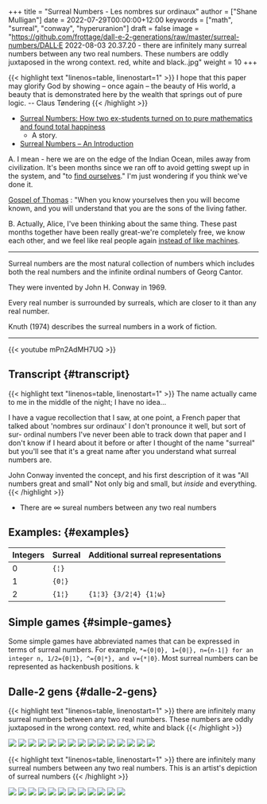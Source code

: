 +++
title = "Surreal Numbers - Les nombres sur ordinaux"
author = ["Shane Mulligan"]
date = 2022-07-29T00:00:00+12:00
keywords = ["math", "surreal", "conway", "hyperuranion"]
draft = false
image = "https://github.com/frottage/dall-e-2-generations/raw/master/surreal-numbers/DALL·E 2022-08-03 20.37.20 - there are infinitely many surreal numbers between any two real numbers. These numbers are oddly juxtaposed in the wrong context. red, white and black..jpg"
weight = 10
+++

{{< highlight text "linenos=table, linenostart=1" >}}
I hope that this paper may glorify
God by showing – once again – the beauty of
His world, a beauty that is demonstrated here
by the wealth that springs out of pure logic. -- Claus Tøndering
{{< /highlight >}}

-   [Surreal Numbers: How two ex-students turned on to pure mathematics and found total happiness](https://people.math.harvard.edu/~knill/teaching/mathe320%5F2015%5Ffall/blog15/surreal1.pdf)
    -   A story.
-   [Surreal Numbers – An Introduction](https://www.tondering.dk/download/sur16.pdf)

A. I mean - here we are on the edge of the
Indian Ocean, miles away from civilization.
It's been months since we ran off to avoid
getting swept up in the system, and "to [find ourselves](https://mullikine.github.io/posts/the-tapestry-of-truth/)." I'm just wondering if you think
we've done it.

[Gospel of Thomas](https://mullikine.github.io/posts/gospel-of-thomas/)
: "When you know yourselves then you will become known, and you will understand that you are the sons of the living father.

B. Actually, Alice, I've been thinking about the same thing. These
past months together have been really great-we're completely
free, we know each other, and we feel like real people again [instead of like machines](https://mullikine.github.io/posts/the-tapestry-of-truth/).

---

Surreal numbers are the most natural
collection of numbers which includes both the
real numbers and the infinite ordinal numbers
of Georg Cantor.

They were invented by John H. Conway in 1969.

Every real number is surrounded by surreals,
which are closer to it than any real number.

Knuth (1974) describes the surreal numbers in
a work of fiction.

---

{{< youtube mPn2AdMH7UQ >}}


## Transcript {#transcript}

{{< highlight text "linenos=table, linenostart=1" >}}
The name actually came to me in the middle of
the night; I have no idea...

I have a vague recollection that I saw, at one
point, a French paper that talked about
'nombres sur ordinaux' I don't pronounce it
well, but sort of sur- ordinal numbers I've
never been able to track down that paper and I
don't know if I heard about it before or after
I thought of the name "surreal" but you'll see
that it's a great name after you understand
what surreal numbers are.

John Conway invented the concept, and his
first description of it was "All numbers great
and small" Not only big and small, but
*inside* and everything.
{{< /highlight >}}

-   There are ∞ sureal numbers between any two real numbers


## Examples: {#examples}

| Integers | Surreal | Additional surreal representations |
|----------|---------|------------------------------------|
| 0        | `{¦}`   |                                    |
| 1        | `{0¦}`  |                                    |
| 2        | `{1¦}`  | `{1¦3} {3/2¦4} {1¦ω}`              |


## Simple games {#simple-games}

Some simple games have abbreviated names that can be expressed in terms of surreal numbers. For example, `*={0|0}, 1={0|}, n={n-1|} for an integer n, 1/2={0|1}, ^={0|*}, and v={*|0}`. Most surreal numbers can be represented as hackenbush positions.
k


## Dalle-2 gens {#dalle-2-gens}

{{< highlight text "linenos=table, linenostart=1" >}}
there are infinitely many surreal numbers
between any two real numbers. These numbers
are oddly juxtaposed in the wrong context.
red, white and black
{{< /highlight >}}

![](https://github.com/frottage/dall-e-2-generations/raw/master/surreal-numbers/DALL%C2%B7E%202022-08-03%2020.37.20%20-%20there%20are%20infinitely%20many%20surreal%20numbers%20between%20any%20two%20real%20numbers.%20These%20numbers%20are%20oddly%20juxtaposed%20in%20the%20wrong%20context.%20red,%20white%20and%20black..jpg)
![](https://github.com/frottage/dall-e-2-generations/raw/master/surreal-numbers/DALL%C2%B7E%202022-08-03%2020.37.24%20-%20there%20are%20infinitely%20many%20surreal%20numbers%20between%20any%20two%20real%20numbers.%20These%20numbers%20are%20oddly%20juxtaposed%20in%20the%20wrong%20context.%20red,%20white%20and%20black..jpg)
![](https://github.com/frottage/dall-e-2-generations/raw/master/surreal-numbers/DALL%C2%B7E%202022-08-03%2020.37.27%20-%20there%20are%20infinitely%20many%20surreal%20numbers%20between%20any%20two%20real%20numbers.%20These%20numbers%20are%20oddly%20juxtaposed%20in%20the%20wrong%20context.%20red,%20white%20and%20black..jpg)
![](https://github.com/frottage/dall-e-2-generations/raw/master/surreal-numbers/DALL%C2%B7E%202022-08-03%2020.37.30%20-%20there%20are%20infinitely%20many%20surreal%20numbers%20between%20any%20two%20real%20numbers.%20These%20numbers%20are%20oddly%20juxtaposed%20in%20the%20wrong%20context.%20red,%20white%20and%20black..jpg)
![](https://github.com/frottage/dall-e-2-generations/raw/master/surreal-numbers/DALL%C2%B7E%202022-08-03%2020.37.48%20-%20there%20are%20infinitely%20many%20surreal%20numbers%20between%20any%20two%20real%20numbers.%20These%20numbers%20are%20oddly%20juxtaposed%20in%20the%20wrong%20context.%20red,%20white%20and%20black..jpg)
![](https://github.com/frottage/dall-e-2-generations/raw/master/surreal-numbers/DALL%C2%B7E%202022-08-03%2020.37.52%20-%20there%20are%20infinitely%20many%20surreal%20numbers%20between%20any%20two%20real%20numbers.%20These%20numbers%20are%20oddly%20juxtaposed%20in%20the%20wrong%20context.%20red,%20white%20and%20black..jpg)
![](https://github.com/frottage/dall-e-2-generations/raw/master/surreal-numbers/DALL%C2%B7E%202022-08-03%2020.37.56%20-%20there%20are%20infinitely%20many%20surreal%20numbers%20between%20any%20two%20real%20numbers.%20These%20numbers%20are%20oddly%20juxtaposed%20in%20the%20wrong%20context.%20red,%20white%20and%20black..jpg)
![](https://github.com/frottage/dall-e-2-generations/raw/master/surreal-numbers/DALL%C2%B7E%202022-08-03%2020.38.00%20-%20there%20are%20infinitely%20many%20surreal%20numbers%20between%20any%20two%20real%20numbers.%20These%20numbers%20are%20oddly%20juxtaposed%20in%20the%20wrong%20context.%20red,%20white%20and%20black..jpg)
![](https://github.com/frottage/dall-e-2-generations/raw/master/surreal-numbers/DALL%C2%B7E%202022-08-03%2020.38.21%20-%20there%20are%20infinitely%20many%20surreal%20numbers%20between%20any%20two%20real%20numbers.%20These%20numbers%20are%20oddly%20juxtaposed%20in%20the%20wrong%20context.%20red,%20white%20and%20black..jpg)
![](https://github.com/frottage/dall-e-2-generations/raw/master/surreal-numbers/DALL%C2%B7E%202022-08-03%2020.38.24%20-%20there%20are%20infinitely%20many%20surreal%20numbers%20between%20any%20two%20real%20numbers.%20These%20numbers%20are%20oddly%20juxtaposed%20in%20the%20wrong%20context.%20red,%20white%20and%20black..jpg)
![](https://github.com/frottage/dall-e-2-generations/raw/master/surreal-numbers/DALL%C2%B7E%202022-08-03%2020.38.47%20-%20there%20are%20infinitely%20many%20surreal%20numbers%20between%20any%20two%20real%20numbers.%20These%20numbers%20are%20oddly%20juxtaposed%20in%20the%20wrong%20context.%20red,%20white%20and%20black..jpg)
![](https://github.com/frottage/dall-e-2-generations/raw/master/surreal-numbers/DALL%C2%B7E%202022-08-03%2020.38.53%20-%20there%20are%20infinitely%20many%20surreal%20numbers%20between%20any%20two%20real%20numbers.%20These%20numbers%20are%20oddly%20juxtaposed%20in%20the%20wrong%20context.%20red,%20white%20and%20black..jpg)
![](https://github.com/frottage/dall-e-2-generations/raw/master/surreal-numbers/DALL%C2%B7E%202022-08-03%2020.39.16%20-%20there%20are%20infinitely%20many%20surreal%20numbers%20between%20any%20two%20real%20numbers.%20These%20numbers%20are%20oddly%20juxtaposed%20in%20the%20wrong%20context.%20red,%20white%20and%20black..jpg)
![](https://github.com/frottage/dall-e-2-generations/raw/master/surreal-numbers/DALL%C2%B7E%202022-08-03%2020.39.21%20-%20there%20are%20infinitely%20many%20surreal%20numbers%20between%20any%20two%20real%20numbers.%20These%20numbers%20are%20oddly%20juxtaposed%20in%20the%20wrong%20context.%20red,%20white%20and%20black..jpg)
![](https://github.com/frottage/dall-e-2-generations/raw/master/surreal-numbers/DALL%C2%B7E%202022-08-03%2020.39.39%20-%20there%20are%20infinitely%20many%20surreal%20numbers%20between%20any%20two%20real%20numbers.%20These%20numbers%20are%20oddly%20juxtaposed%20in%20the%20wrong%20context.%20red,%20white%20and%20black..jpg)

{{< highlight text "linenos=table, linenostart=1" >}}
there are infinitely many surreal numbers between any two real numbers. This is
an artist's depiction of surreal numbers
{{< /highlight >}}

![](https://github.com/frottage/dall-e-2-generations/raw/master/surreal-numbers/DALL%C2%B7E%202022-08-03%2020.32.15%20-%20there%20are%20infinitely%20many%20surreal%20numbers%20between%20any%20two%20real%20numbers.%20This%20is%20an%20artist's%20depiction%20of%20surreal%20numbers.jpg)
![](https://github.com/frottage/dall-e-2-generations/raw/master/surreal-numbers/DALL%C2%B7E%202022-08-03%2020.32.21%20-%20there%20are%20infinitely%20many%20surreal%20numbers%20between%20any%20two%20real%20numbers.%20This%20is%20an%20artist's%20depiction%20of%20surreal%20numbers.jpg)
![](https://github.com/frottage/dall-e-2-generations/raw/master/surreal-numbers/DALL%C2%B7E%202022-08-03%2020.32.41%20-%20there%20are%20infinitely%20many%20surreal%20numbers%20between%20any%20two%20real%20numbers.%20This%20is%20an%20artist's%20depiction%20of%20surreal%20numbers.jpg)
![](https://github.com/frottage/dall-e-2-generations/raw/master/surreal-numbers/DALL%C2%B7E%202022-08-03%2020.32.47%20-%20there%20are%20infinitely%20many%20surreal%20numbers%20between%20any%20two%20real%20numbers.%20This%20is%20an%20artist's%20depiction%20of%20surreal%20numbers.jpg)
![](https://github.com/frottage/dall-e-2-generations/raw/master/surreal-numbers/DALL%C2%B7E%202022-08-03%2020.33.11%20-%20there%20are%20infinitely%20many%20surreal%20numbers%20between%20any%20two%20real%20numbers.%20This%20is%20an%20artist's%20depiction%20of%20surreal%20numbers.jpg)
![](https://github.com/frottage/dall-e-2-generations/raw/master/surreal-numbers/DALL%C2%B7E%202022-08-03%2020.34.20%20-%20there%20are%20infinitely%20many%20surreal%20numbers%20between%20any%20two%20real%20numbers.%20This%20is%20an%20artist's%20depiction%20of%20surreal%20numbers.jpg)
![](https://github.com/frottage/dall-e-2-generations/raw/master/surreal-numbers/DALL%C2%B7E%202022-08-03%2020.34.24%20-%20there%20are%20infinitely%20many%20surreal%20numbers%20between%20any%20two%20real%20numbers.%20This%20is%20an%20artist's%20depiction%20of%20surreal%20numbers.jpg)
![](https://github.com/frottage/dall-e-2-generations/raw/master/surreal-numbers/DALL%C2%B7E%202022-08-03%2020.34.29%20-%20there%20are%20infinitely%20many%20surreal%20numbers%20between%20any%20two%20real%20numbers.%20This%20is%20an%20artist's%20depiction%20of%20surreal%20numbers.jpg)
![](https://github.com/frottage/dall-e-2-generations/raw/master/surreal-numbers/DALL%C2%B7E%202022-08-03%2020.34.54%20-%20there%20are%20infinitely%20many%20surreal%20numbers%20between%20any%20two%20real%20numbers.%20This%20is%20an%20artist's%20depiction%20of%20surreal%20numbers.jpg)
![](https://github.com/frottage/dall-e-2-generations/raw/master/surreal-numbers/DALL%C2%B7E%202022-08-03%2020.35.04%20-%20there%20are%20infinitely%20many%20surreal%20numbers%20between%20any%20two%20real%20numbers.%20This%20is%20an%20artist's%20depiction%20of%20surreal%20numbers.jpg)
![](https://github.com/frottage/dall-e-2-generations/raw/master/surreal-numbers/DALL%C2%B7E%202022-08-03%2020.35.42%20-%20there%20are%20infinitely%20many%20surreal%20numbers%20between%20any%20two%20real%20numbers.%20These%20numbers%20looks%20like%20different%20animals.%20This%20is%20an%20artist's%20depiction%20of%20s.jpg)
![](https://github.com/frottage/dall-e-2-generations/raw/master/surreal-numbers/DALL%C2%B7E%202022-08-03%2020.36.39%20-%20there%20are%20infinitely%20many%20surreal%20numbers%20between%20any%20two%20real%20numbers.%20These%20numbers%20look%20like%20strange%20objects.%20This%20is%20an%20artist's%20depiction%20of%20surr.jpg)